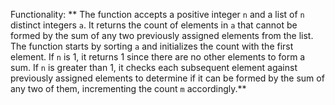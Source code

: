 Functionality: ** The function accepts a positive integer `n` and a list of `n` distinct integers `a`. It returns the count of elements in `a` that cannot be formed by the sum of any two previously assigned elements from the list. The function starts by sorting `a` and initializes the count with the first element. If `n` is 1, it returns 1 since there are no other elements to form a sum. If `n` is greater than 1, it checks each subsequent element against previously assigned elements to determine if it can be formed by the sum of any two of them, incrementing the count `m` accordingly.**